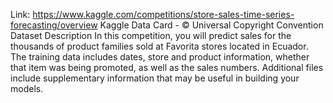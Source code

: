 Link: https://www.kaggle.com/competitions/store-sales-time-series-forecasting/overview
Kaggle Data Card - © Universal Copyright Convention
Dataset Description
In this competition, you will predict sales for the thousands of product families sold at Favorita stores located in Ecuador. The training data includes dates, store and product information, whether that item was being promoted, as well as the sales numbers. Additional files include supplementary information that may be useful in building your models.
